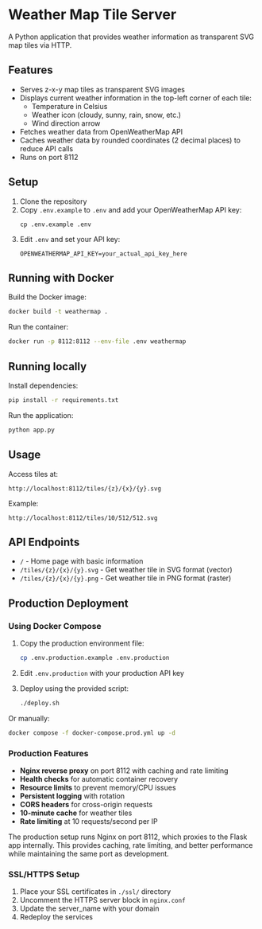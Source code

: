 # Weather Map Tile Server

A Python application that provides weather information as transparent SVG map tiles via HTTP.

## Features

- Serves z-x-y map tiles as transparent SVG images
- Displays current weather information in the top-left corner of each tile:
  - Temperature in Celsius
  - Weather icon (cloudy, sunny, rain, snow, etc.)
  - Wind direction arrow
- Fetches weather data from OpenWeatherMap API
- Caches weather data by rounded coordinates (2 decimal places) to reduce API calls
- Runs on port 8112

## Setup

1. Clone the repository
2. Copy `.env.example` to `.env` and add your OpenWeatherMap API key:
   ```
   cp .env.example .env
   ```
3. Edit `.env` and set your API key:
   ```
   OPENWEATHERMAP_API_KEY=your_actual_api_key_here
   ```

## Running with Docker

Build the Docker image:
```bash
docker build -t weathermap .
```

Run the container:
```bash
docker run -p 8112:8112 --env-file .env weathermap
```

## Running locally

Install dependencies:
```bash
pip install -r requirements.txt
```

Run the application:
```bash
python app.py
```

## Usage

Access tiles at:
```
http://localhost:8112/tiles/{z}/{x}/{y}.svg
```

Example:
```
http://localhost:8112/tiles/10/512/512.svg
```

## API Endpoints

- `/` - Home page with basic information
- `/tiles/{z}/{x}/{y}.svg` - Get weather tile in SVG format (vector)
- `/tiles/{z}/{x}/{y}.png` - Get weather tile in PNG format (raster)

## Production Deployment

### Using Docker Compose

1. Copy the production environment file:
   ```bash
   cp .env.production.example .env.production
   ```

2. Edit `.env.production` with your production API key

3. Deploy using the provided script:
   ```bash
   ./deploy.sh
   ```

Or manually:
```bash
docker compose -f docker-compose.prod.yml up -d
```

### Production Features

- **Nginx reverse proxy** on port 8112 with caching and rate limiting
- **Health checks** for automatic container recovery
- **Resource limits** to prevent memory/CPU issues
- **Persistent logging** with rotation
- **CORS headers** for cross-origin requests
- **10-minute cache** for weather tiles
- **Rate limiting** at 10 requests/second per IP

The production setup runs Nginx on port 8112, which proxies to the Flask app internally. This provides caching, rate limiting, and better performance while maintaining the same port as development.

### SSL/HTTPS Setup

1. Place your SSL certificates in `./ssl/` directory
2. Uncomment the HTTPS server block in `nginx.conf`
3. Update the server_name with your domain
4. Redeploy the services